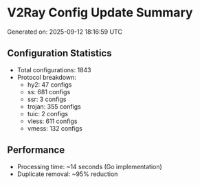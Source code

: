 # V2Ray Config Update Summary
Generated on: 2025-09-12 18:16:59 UTC

## Configuration Statistics
- Total configurations: 1843
- Protocol breakdown:
  - hy2: 47 configs
  - ss: 681 configs
  - ssr: 3 configs
  - trojan: 355 configs
  - tuic: 2 configs
  - vless: 611 configs
  - vmess: 132 configs

## Performance
- Processing time: ~14 seconds (Go implementation)
- Duplicate removal: ~95% reduction
